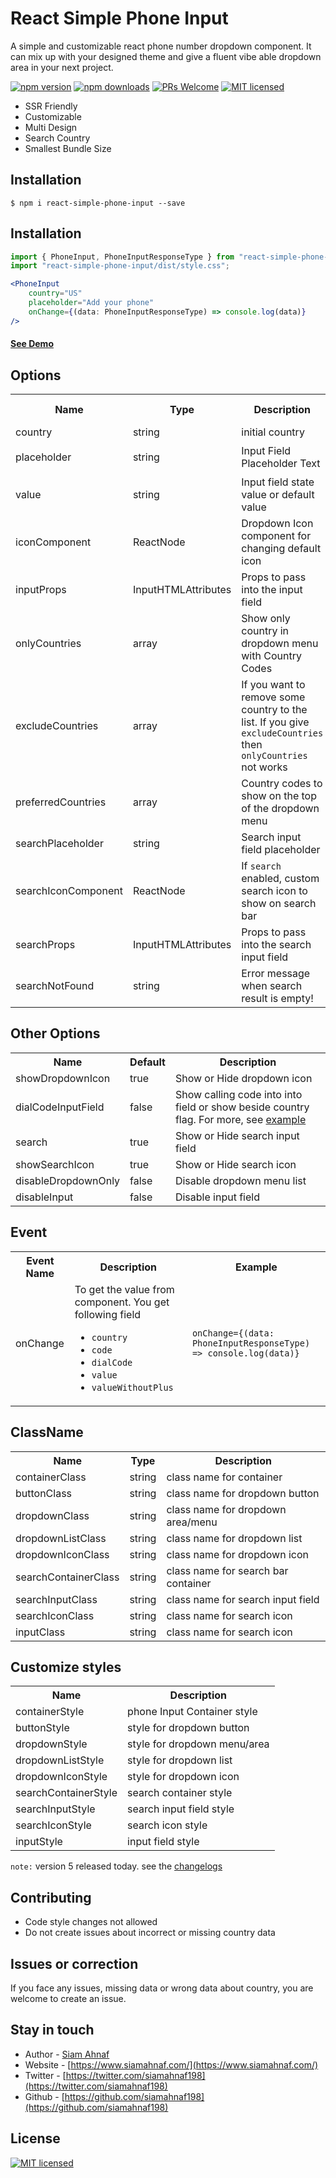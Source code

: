 React Simple Phone Input
==========

A simple and customizable react phone number dropdown component. It can mix up with your designed theme and give a fluent vibe able dropdown area in your next project.

[![npm version](https://cdn.jsdelivr.net/gh/siamahnaf198/react-simple-phone-input@main/assets/npm-version.svg)](https://www.npmjs.com/package/react-simple-phone-input)
[![npm downloads](https://cdn.jsdelivr.net/gh/siamahnaf198/react-simple-phone-input@main/assets/downloads.svg)](https://www.npmjs.com/package/react-simple-phone-input)
[![PRs Welcome](https://cdn.jsdelivr.net/gh/siamahnaf198/react-simple-phone-input@main/assets/prs-welcome.svg)](https://github.com/siamahnaf198/react-simple-phone-input)
[![MIT licensed](https://cdn.jsdelivr.net/gh/siamahnaf198/react-simple-phone-input@main/assets/license.svg)](https://github.com/siamahnaf198/react-simple-phone-input/blob/main/LICENSE)

- SSR Friendly
- Customizable
- Multi Design
- Search Country
- Smallest Bundle Size

## Installation

```shell-script
$ npm i react-simple-phone-input --save
```

## Installation

```jsx
import { PhoneInput, PhoneInputResponseType } from "react-simple-phone-input";
import "react-simple-phone-input/dist/style.css";

<PhoneInput
    country="US"
    placeholder="Add your phone"
    onChange={(data: PhoneInputResponseType) => console.log(data)}
/>
```
#### [See Demo](https://react-simple-phone-input.vercel.app/)

## Options
<table width="100%">
  <tr>
    <th> Name </th>
    <th> Type </th>
    <th width="30%"> Description </th>
    <th> Is Required </th>
    <th> Example </th>
  </tr>
  <tr>
    <td> country </td>
    <td> string </td>
    <td> initial country </td>
    <td> required </td>
    <td> "BD" </td>
  </tr>
   <tr>
    <td> placeholder </td>
    <td> string </td>
    <td> Input Field Placeholder Text </td>
    <td> required </td>
    <td> <code>Type your phone number</code> </td>
  </tr>
  <tr>
    <td> value </td>
    <td> string </td>
    <td> Input field state value or default value </td>
    <td> optional </td>
    <td></td>
  </tr>
  
  <tr>
    <td> iconComponent </td>
    <td> ReactNode </td>
    <td> Dropdown Icon component for changing default icon </td>
    <td> optional </td>
    <td><code> &lt;Icon icon=&quot;icon-name&quot; /&gt; </code></td>
  </tr>
  
   <tr>
    <td> inputProps </td>
    <td> InputHTMLAttributes </td>
    <td> Props to pass into the input field </td>
    <td> optional </td>
    <td> </td>
  </tr>

  <tr>
    <td> onlyCountries </td>
    <td> array </td>
    <td> Show only country in dropdown menu with Country Codes </td>
    <td> optional </td>
    <td> ["BD", "US", "AF", "AL"] </td>
  </tr>
  
  <tr>
    <td> excludeCountries </td>
    <td> array </td>
    <td> If you want to remove some country to the list. If you give <code>excludeCountries</code> then <code>onlyCountries</code> not works </td>
    <td> optional </td>
    <td> ["AF", "AL"] </td>
  </tr>
  
  <tr>
    <td> preferredCountries </td>
    <td> array </td>
    <td> Country codes to show on the top of the dropdown menu </td>
    <td> optional </td>
    <td> ["BD", "US"] </td>
  </tr>

  <tr>
    <td> searchPlaceholder </td>
    <td> string </td>
    <td> Search input field placeholder </td>
    <td>optional</td>
    <td></td>
  </tr>

  <tr>
    <td> searchIconComponent </td>
    <td> ReactNode </td>
    <td> If <code>search</code> enabled, custom search icon to show on search bar </td>
    <td> optional </td>
    <td><code> &lt;Icon icon=&quot;icon-name&quot; /&gt; </code></td>
  </tr>
  
  <tr>
    <td> searchProps </td>
    <td> InputHTMLAttributes </td>
    <td> Props to pass into the search input field </td>
    <td> optional </td>
    <td> </td>
  </tr>
  
  <tr>
    <td> searchNotFound </td>
    <td> string </td>
    <td> Error message when search result is empty! </td>
    <td> optional </td>
    <td> </td>
  </tr>
</table>

## Other Options

<table>
  <tr>
    <th> Name </th>
    <th> Default </th>
    <th> Description </th>
  </tr>
  <tr>
    <td> showDropdownIcon </td>
    <td> true </td>
    <td> Show or Hide dropdown icon </td>
  </tr>
  <tr>
    <td> dialCodeInputField </td>
    <td> false </td>
    <td> Show calling code into into field or show beside country flag. For more, see <a href="https://react-simple-phone-input.vercel.app/">example</a> </td>
  </tr>
  <tr>
    <td> search </td>
    <td> true </td>
    <td> Show or Hide search input field </td>
  </tr>
  <tr>
    <td> showSearchIcon </td>
    <td> true </td>
    <td> Show or Hide search icon </td>
  </tr>
  <tr>
    <td> disableDropdownOnly </td>
    <td> false </td>
    <td> Disable dropdown menu list </td>
  </tr>
  <tr>
    <td> disableInput </td>
    <td> false </td>
    <td> Disable input field </td>
  </tr>
</table>

## Event

<table>
  <tr>
    <th> Event Name </th>
    <th> Description </th>
    <th> Example </th>
  </tr>
  <tr>
    <td> onChange </td>
    <td> To get the value from component. You get following field
        <ul>
            <li><code>country</code></li>
            <li><code>code</code></li>
            <li><code>dialCode</code></li>
            <li><code>value</code></li>
            <li><code>valueWithoutPlus</code></li>
         </ul>
    </td>
    <td> <code>onChange={(data: PhoneInputResponseType) => console.log(data)}</code> </td>
  </tr>
</table>

## ClassName

<table>
  <tr>
    <th> Name </th>
    <th> Type </th>
    <th> Description </th>
  </tr>
  <tr>
    <td> containerClass </td>
    <td> string </td>
    <td> class name for container </td>
  </tr>
  <tr>
    <td> buttonClass </td>
    <td> string </td>
    <td> class name for dropdown button </td>
  </tr>
  <tr>
    <td> dropdownClass </td>
    <td> string </td>
    <td> class name for dropdown area/menu </td>
  </tr>
  <tr>
    <td> dropdownListClass </td>
    <td> string </td>
    <td> class name for dropdown list </td>
  </tr>
  <tr>
    <td> dropdownIconClass </td>
    <td> string </td>
    <td> class name for dropdown icon </td>
  </tr><tr>
    <td> searchContainerClass </td>
    <td> string </td>
    <td> class name for search bar container </td>
  </tr>
  <tr>
    <td> searchInputClass </td>
    <td> string </td>
    <td> class name for search input field </td>
  </tr>
  <tr>
    <td> searchIconClass </td>
    <td> string </td>
    <td> class name for search icon </td>
  </tr>
  <tr>
    <td> inputClass </td>
    <td> string </td>
    <td> class name for search icon </td>
  </tr>
</table>

## Customize styles

<table>
  <tr>
    <th> Name </th>
    <th> Description </th>
  </tr>
  <tr>
    <td> containerStyle </td>
    <td> phone Input Container style </td>
  </tr>
  <tr>
    <td> buttonStyle </td>
    <td> style for dropdown button </td>
  </tr>
  <tr>
    <td> dropdownStyle </td>
    <td> style for dropdown menu/area </td>
  </tr>
  <tr>
    <td> dropdownListStyle </td>
    <td> style for dropdown list </td>
  </tr>
  <tr>
    <td> dropdownIconStyle </td>
    <td> style for dropdown icon </td>
  </tr>
  <tr>
    <td> searchContainerStyle </td>
    <td> search container style </td>
  </tr>
  <tr>
    <td> searchInputStyle </td>
    <td> search input field style </td>
  </tr>
  <tr>
    <td> searchIconStyle </td>
    <td> search icon style </td>
  </tr>
  <tr>
    <td> inputStyle </td>
    <td> input field style </td>
  </tr>
</table>

`note:` version 5 released today. see the [changelogs](https://github.com/siamahnaf198/react-simple-phone-input/releases/tag/v5.0.0)

## Contributing
- Code style changes not allowed
- Do not create issues about incorrect or missing country data

## Issues or correction
If you face any issues, missing data or wrong data about country, you are welcome to create an issue.

## Stay in touch

- Author - [Siam Ahnaf](https://www.siamahnaf.com/)
- Website - [https://www.siamahnaf.com/](https://www.siamahnaf.com/)
- Twitter - [https://twitter.com/siamahnaf198](https://twitter.com/siamahnaf198)
- Github - [https://github.com/siamahnaf198](https://github.com/siamahnaf198)

## License

[![MIT licensed](https://cdn.jsdelivr.net/gh/siamahnaf198/react-simple-phone-input@main/assets/license.svg)](LICENSE)